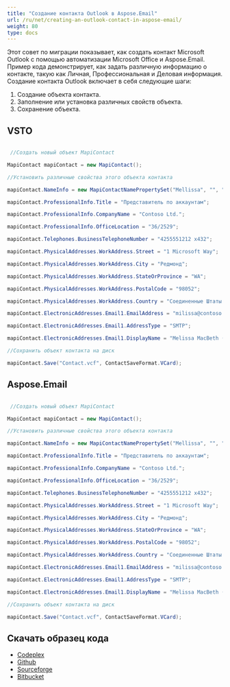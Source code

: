 ```yaml
---
title: "Создание контакта Outlook в Aspose.Email"
url: /ru/net/creating-an-outlook-contact-in-aspose-email/
weight: 80
type: docs
---
```



Этот совет по миграции показывает, как создать контакт Microsoft Outlook с помощью автоматизации Microsoft Office и Aspose.Email. Пример кода демонстрирует, как задать различную информацию о контакте, такую как Личная, Профессиональная и Деловая информация. Создание контакта Outlook включает в себя следующие шаги:

1. Создание объекта контакта.
1. Заполнение или установка различных свойств объекта.
1. Сохранение объекта.
## **VSTO**
``` cs

 //Создать новый объект MapiContact

MapiContact mapiContact = new MapiContact();

//Установить различные свойства этого объекта контакта

mapiContact.NameInfo = new MapiContactNamePropertySet("Mellissa", "", "MacBeth");

mapiContact.ProfessionalInfo.Title = "Представитель по аккаунтам";

mapiContact.ProfessionalInfo.CompanyName = "Contoso Ltd.";

mapiContact.ProfessionalInfo.OfficeLocation = "36/2529";

mapiContact.Telephones.BusinessTelephoneNumber = "4255551212 x432";

mapiContact.PhysicalAddresses.WorkAddress.Street = "1 Microsoft Way";

mapiContact.PhysicalAddresses.WorkAddress.City = "Редмонд";

mapiContact.PhysicalAddresses.WorkAddress.StateOrProvince = "WA";

mapiContact.PhysicalAddresses.WorkAddress.PostalCode = "98052";

mapiContact.PhysicalAddresses.WorkAddress.Country = "Соединенные Штаты Америки";

mapiContact.ElectronicAddresses.Email1.EmailAddress = "milissa@contoso.com";

mapiContact.ElectronicAddresses.Email1.AddressType = "SMTP";

mapiContact.ElectronicAddresses.Email1.DisplayName = "Melissa MacBeth (mellissa@contoso.com)";

//Сохранить объект контакта на диск

mapiContact.Save("Contact.vcf", ContactSaveFormat.VCard);

```
## **Aspose.Email**
``` cs

 //Создать новый объект MapiContact

MapiContact mapiContact = new MapiContact();

//Установить различные свойства этого объекта контакта

mapiContact.NameInfo = new MapiContactNamePropertySet("Mellissa", "", "MacBeth");

mapiContact.ProfessionalInfo.Title = "Представитель по аккаунтам";

mapiContact.ProfessionalInfo.CompanyName = "Contoso Ltd.";

mapiContact.ProfessionalInfo.OfficeLocation = "36/2529";

mapiContact.Telephones.BusinessTelephoneNumber = "4255551212 x432";

mapiContact.PhysicalAddresses.WorkAddress.Street = "1 Microsoft Way";

mapiContact.PhysicalAddresses.WorkAddress.City = "Редмонд";

mapiContact.PhysicalAddresses.WorkAddress.StateOrProvince = "WA";

mapiContact.PhysicalAddresses.WorkAddress.PostalCode = "98052";

mapiContact.PhysicalAddresses.WorkAddress.Country = "Соединенные Штаты Америки";

mapiContact.ElectronicAddresses.Email1.EmailAddress = "milissa@contoso.com";

mapiContact.ElectronicAddresses.Email1.AddressType = "SMTP";

mapiContact.ElectronicAddresses.Email1.DisplayName = "Melissa MacBeth (mellissa@contoso.com)";

//Сохранить объект контакта на диск

mapiContact.Save("Contact.vcf", ContactSaveFormat.VCard);

```
## **Скачать образец кода**
- [Codeplex](https://asposevsto.codeplex.com/downloads/get/772939)
- [Github](https://github.com/aspose-email/Aspose.Email-for-.NET/releases/download/AsposeEmailVsVSTOv1.1/Creating.an.Outlook.Contact.Aspose.Email.zip)
- [Sourceforge](https://sourceforge.net/projects/asposevsto/files/Aspose.Email%20Vs%20VSTO%20Outlook/Creating%20an%20Outlook%20Contact%20\(Aspose.Email\).zip/download)
- [Bitbucket](https://bitbucket.org/asposemarketplace/aspose-for-vsto/downloads/Creating%20an%20Outlook%20Contact%20\(Aspose.Email\).zip)